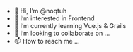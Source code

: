 - 👋 Hi, I’m @noqtuh
- 👀 I’m interested in Frontend
- 🌱 I’m currently learning Vue.js & Grails
- 💞️ I’m looking to collaborate on ...
- 📫 How to reach me ...

<!---
noqtuh/noqtuh is a ✨ special ✨ repository because its `README.md` (this file) appears on your GitHub profile.
You can click the Preview link to take a look at your changes.
--->
